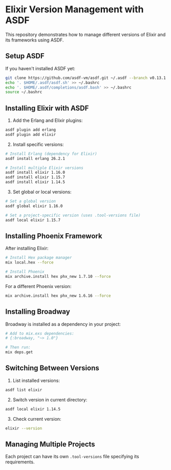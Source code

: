 # Elixir Version Management with ASDF

This repository demonstrates how to manage different versions of Elixir and its frameworks using ASDF.

## Setup ASDF

If you haven't installed ASDF yet:

```bash
git clone https://github.com/asdf-vm/asdf.git ~/.asdf --branch v0.13.1
echo '. $HOME/.asdf/asdf.sh' >> ~/.bashrc
echo '. $HOME/.asdf/completions/asdf.bash' >> ~/.bashrc
source ~/.bashrc
```

## Installing Elixir with ASDF

1. Add the Erlang and Elixir plugins:

```bash
asdf plugin add erlang
asdf plugin add elixir
```

2. Install specific versions:

```bash
# Install Erlang (dependency for Elixir)
asdf install erlang 26.2.1

# Install multiple Elixir versions
asdf install elixir 1.16.0
asdf install elixir 1.15.7
asdf install elixir 1.14.5
```

3. Set global or local versions:

```bash
# Set a global version
asdf global elixir 1.16.0

# Set a project-specific version (uses .tool-versions file)
asdf local elixir 1.15.7
```

## Installing Phoenix Framework

After installing Elixir:

```bash
# Install Hex package manager
mix local.hex --force

# Install Phoenix
mix archive.install hex phx_new 1.7.10 --force
```

For a different Phoenix version:

```bash
mix archive.install hex phx_new 1.6.16 --force
```

## Installing Broadway

Broadway is installed as a dependency in your project:

```bash
# Add to mix.exs dependencies:
# {:broadway, "~> 1.0"}

# Then run:
mix deps.get
```

## Switching Between Versions

1. List installed versions:
```bash
asdf list elixir
```

2. Switch version in current directory:
```bash
asdf local elixir 1.14.5
```

3. Check current version:
```bash
elixir --version
```

## Managing Multiple Projects

Each project can have its own `.tool-versions` file specifying its requirements.